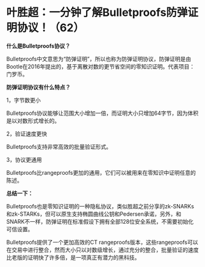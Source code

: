 # 叶胜超：一分钟了解Bulletproofs防弹证明协议！（62）



**什么是Bulletproofs协议？**



Bulletproofs中文意思为“防弹证明”，所以也称为防弹证明协议，防弹证明是由Bootle在2016年提出的，基于离散对数的更节省空间的零知识证明。代表项目：门罗币。



**防弹证明协议有什么特点？**



1，字节数更小



Bulletproofs协议能够让范围大小增加一倍，而证明大小只增加64字节，因为体积是以对数形式增长的。



2，验证速度更快



Bulletproofs支持非常高效的批量验证形式。



3，协议更通用



Bulletproofs比rangeproofs更加的通用，它们可以被用来在零知识中证明任意的陈述。



**总结一下：**



Bulletproofs也是零知识证明的一种隐私协议，类似胜超之前分享的zk-SNARKs和zk-STARKs，但可以原生支持椭圆曲线公钥和Pedersen承诺，另外，和SNARK不一样，防弹证明在标准假设下拥有全部128位安全系统，不需要初始化可信设置。



Bulletproofs提供了一个更加高效的CT rangeproofs版本，这些rangeproofs可以在交易中进行整合，然而大小只以对数级增长，通过充分的整合，批量验证的速度比老版的证明快了许多倍，是一项真正有潜力的黑科技。
